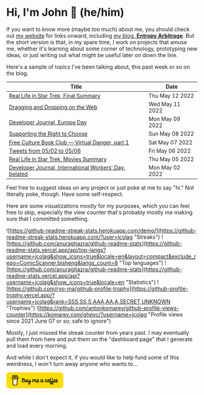 # Hi, I'm John 👋 (he/him)

If you want to know more (maybe *too* much) about me, you should check out [my website](https://john.colagioia.net/) for links onward, including [my blog, **Entropy Arbitrage**](https://john.colagioia.net/blog).  But the short version is that, in my spare time, I work on projects that amuse me, whether it's learning about some corner of technology, prototyping new ideas, or just writing out what might be useful later on down the line.

Here's a sample of topics I've been talking about, this past week or so on the blog.

|Title|Date|
|-----|-------|
|[Real Life in Star Trek, Final Summary](https://john.colagioia.net/blog/2022/05/12/summary.html)|Thu May 12 2022|
|[Dragging and Dropping on the Web](https://john.colagioia.net/blog/2022/05/11/drag-drop.html)|Wed May 11 2022|
|[Developer Journal, Europe Day](https://john.colagioia.net/blog/2022/05/09/europe.html)|Mon May 09 2022|
|[Supporting the Right to Choose](https://john.colagioia.net/blog/2022/05/08/alito.html)|Sun May 08 2022|
|[Free Culture Book Club — Virtual Danger, part 1](https://john.colagioia.net/blog/2022/05/07/danger1.html)|Sat May 07 2022|
|[Tweets from 05/02 to 05/06](https://john.colagioia.net/blog/2022/05/06/week.html)|Fri May 06 2022|
|[Real Life in Star Trek, Movies Summary](https://john.colagioia.net/blog/2022/05/05/films.html)|Thu May 05 2022|
|[Developer Journal, International Workers’ Day, belated](https://john.colagioia.net/blog/2022/05/02/may.html)|Mon May 02 2022|

Feel free to suggest ideas on any project or just poke at me to say "hi." Not literally poke, though. Have some self-respect.

Here are some visualizations mostly for my purposes, which you can feel free to skip, especially the view counter that's probably mostly me making sure that I committed something.

![https://github-readme-streak-stats.herokuapp.com/demo/](https://github-readme-streak-stats.herokuapp.com/?user=jcolag "Streaks")
![https://github.com/anuraghazra/github-readme-stats](https://github-readme-stats.vercel.app/api/top-langs?username=jcolag&show_icons=true&locale=en&layout=compact&exclude_repo=ComicScanner,bisheng&langs_count=8 "Top languages")
![https://github.com/anuraghazra/github-readme-stats](https://github-readme-stats.vercel.app/api?username=jcolag&show_icons=true&locale=en "Statistics")
![https://github.com/ryo-ma/github-profile-trophy](https://github-profile-trophy.vercel.app/?username=jcolag&rank=SSS,SS,S,AAA,AA,A,SECRET,UNKNOWN "Trophies")
![https://github.com/antonkomarev/github-profile-views-counter](https://komarev.com/ghpvc/?username=jcolag "Profile views since 2021 June 07 or so; safe to ignore")

Mostly, I just missed the streak counter from years past.  I may eventually pull them from here and put them on the "dashboard page" that I generate and load every morning.

And while I don't expect it, if you would like to help fund some of this weirdness, I won't turn away anyone who wants to...

[<img src="images/default-yellow.png" alt="Buy Me a Coffee" width="150px"/>](https://www.buymeacoffee.com/jcolag)
